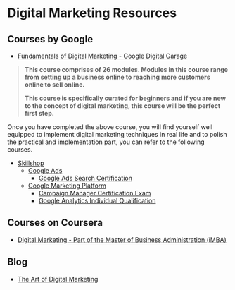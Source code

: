 # Digital Marketing Resources

## Courses by Google

* [Fundamentals of Digital Marketing - Google Digital Garage](https://learndigital.withgoogle.com/digitalgarage/course/digital-marketing)

> **This course comprises of 26 modules. Modules in this course range from setting up a business online to reaching more customers online to sell online.**
>
> **This course is specifically curated for beginners and if you are new to the concept of digital marketing, this course will be the perfect first step.**

Once you have completed the above course, you will find yourself well equipped to implement digital marketing techniques in real life and to polish the practical and implementation part, you can refer to the following courses.

* [Skillshop](https://skillshop.exceedlms.com/student/catalog/browse)
  * [Google Ads](https://skillshop.exceedlms.com/student/catalog/list?category_ids=53-google-ads)
    * [Google Ads Search Certification](https://skillshop.exceedlms.com/student/path/18128-google-ads-search-certification)
  * [Google Marketing Platform](https://skillshop.exceedlms.com/student/catalog/list?category_ids=86-google-marketing-platform)
    * [Campaign Manager Certification Exam](https://skillshop.exceedlms.com/student/path/8638-campaign-manager-certification-exam)
    * [Google Analytics Individual Qualification](https://skillshop.exceedlms.com/student/path/2938-google-analytics-individual-qualification)

## Courses on Coursera

* [Digital Marketing - Part of the Master of Business Administration \(iMBA\)](https://www.coursera.org/specializations/digital-marketing)

## Blog

* [The Art of Digital Marketing](https://medium.com/gdg-vit/the-art-of-digital-marketing-d4681e23010c)

